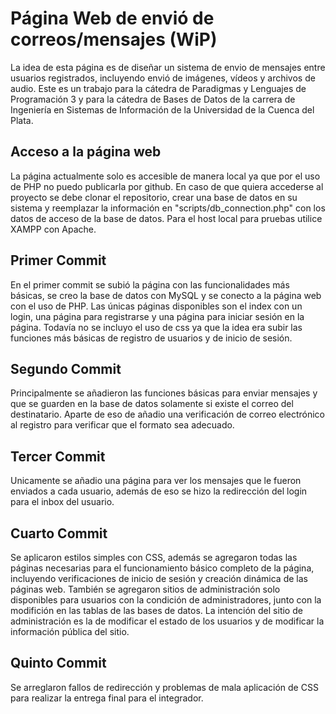 # Página Web de envió de correos/mensajes (WiP)
La idea de esta página es de diseñar un sistema de envio de mensajes entre usuarios registrados, incluyendo envió de imágenes, vídeos y archivos de audio. Este es un trabajo para la cátedra de Paradigmas y Lenguajes de Programación 3 y para la cátedra de Bases de Datos de la carrera de Ingeniería en Sistemas de Información de la Universidad de la Cuenca del Plata.

## Acceso a la página web
La página actualmente solo es accesible de manera local ya que por el uso de PHP no puedo publicarla por github. En caso de que quiera accederse al proyecto se debe clonar el repositorio, crear una base de datos en su sistema y reemplazar la información en "scripts/db_connection.php" con los datos de acceso de la base de datos. Para el host local para pruebas utilice XAMPP con Apache.

## Primer Commit
En el primer commit se subió la página con las funcionalidades más básicas, se creo la base de datos con MySQL y se conecto a la página web con el uso de PHP. Las únicas páginas disponibles son el index con un login, una página para registrarse y una página para iniciar sesión en la página. Todavía no se incluyo el uso de css ya que la idea era subir las funciones más básicas de registro de usuarios y de inicio de sesión. 

## Segundo Commit
Principalmente se añadieron las funciones básicas para enviar mensajes y que se guarden en la base de datos solamente si existe el correo del destinatario. Aparte de eso de añadio una verificación de correo electrónico al registro para verificar que el formato sea adecuado.

## Tercer Commit
Unicamente se añadio una página para ver los mensajes que le fueron enviados a cada usuario, además de eso se hizo la redirección del login para el inbox del usuario.

## Cuarto Commit
Se aplicaron estilos simples con CSS, además se agregaron todas las páginas necesarias para el funcionamiento básico completo de la página, incluyendo verificaciones de inicio de sesión y creación dinámica de las páginas web. También se agregaron sitios de administración solo disponibles para usuarios con la condición de administradores, junto con la modifición en las tablas de las bases de datos. La intención del sitio de administración es la de modificar el estado de los usuarios y de modificar la información pública del sitio.

## Quinto Commit
Se arreglaron fallos de redirección y problemas de mala aplicación de CSS para realizar la entrega final para el integrador.
